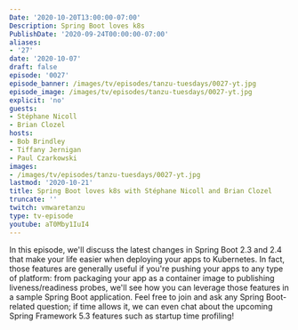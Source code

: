 ```yaml
---
Date: '2020-10-20T13:00:00-07:00'
Description: Spring Boot loves k8s
PublishDate: '2020-09-24T00:00:00-07:00'
aliases:
- '27'
date: '2020-10-07'
draft: false
episode: '0027'
episode_banner: /images/tv/episodes/tanzu-tuesdays/0027-yt.jpg
episode_image: /images/tv/episodes/tanzu-tuesdays/0027-yt.jpg
explicit: 'no'
guests:
- Stéphane Nicoll
- Brian Clozel
hosts:
- Bob Brindley
- Tiffany Jernigan
- Paul Czarkowski
images:
- /images/tv/episodes/tanzu-tuesdays/0027-yt.jpg
lastmod: '2020-10-21'
title: Spring Boot loves k8s with Stéphane Nicoll and Brian Clozel
truncate: ''
twitch: vmwaretanzu
type: tv-episode
youtube: aT0Mby1IuI4
---
```


In this episode, we'll discuss the latest changes in Spring Boot 2.3 and 2.4 that make your life easier when deploying your apps to Kubernetes.
In fact, those features are generally useful if you're pushing your apps to any type of platform: from packaging your app as a container image to publishing liveness/readiness probes, we'll see how you can leverage those features in a sample Spring Boot application.
Feel free to join and ask any Spring Boot-related question; if time allows it, we can even chat about the upcoming Spring Framework 5.3 features such as startup time profiling!